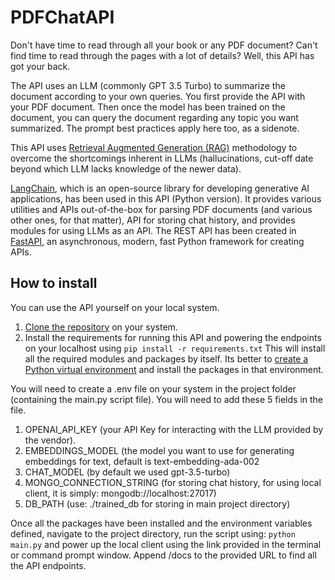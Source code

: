 # PDFChatAPI
Don't have time to read through all your book or any PDF document? Can't find time to read through the pages with a lot of details? Well, this API has got your back.

The API uses an LLM (commonly GPT 3.5 Turbo) to summarize the document according to your own queries. You first provide the API with your PDF document. Then once the model has been trained
on the document, you can query the document regarding any topic you want summarized. The prompt best practices apply here too, as a sidenote. 

This API uses [Retrieval Augmented Generation (RAG)](https://aws.amazon.com/what-is/retrieval-augmented-generation/) methodology to overcome the shortcomings inherent in LLMs (hallucinations, cut-off date beyond which LLM lacks knowledge of the newer data).

[LangChain](https://python.langchain.com/v0.2/docs/introduction/), which is an open-source library for developing generative AI applications, has been used in this API (Python version). It provides various utilities and APIs out-of-the-box
for parsing PDF documents (and various other ones, for that matter), API for storing chat history, and provides modules for using LLMs as an API.
The REST API has been created in [FastAPI](https://fastapi.tiangolo.com/), an asynchronous, modern, fast Python framework for creating APIs.

## How to install
You can use the API yourself on your local system. 
1. [Clone the repository](https://docs.github.com/en/repositories/creating-and-managing-repositories/cloning-a-repository) on your system.
2. Install the requirements for running this API and powering the endpoints on your localhost using `pip install -r requirements.txt` This will install all the required modules 
and packages by itself. Its better to [create a Python virtual environment](https://packaging.python.org/en/latest/guides/installing-using-pip-and-virtual-environments/) and install the packages in that environment.

You will need to create a .env file on your system in the project folder (containing the main.py script file). You will need to add these 5 fields in the file.
1. OPENAI_API_KEY (your API Key for interacting with the LLM provided by the vendor).
2. EMBEDDINGS_MODEL (the model you want to use for generating embeddings for text, default is text-embedding-ada-002
3. CHAT_MODEL (by default we used gpt-3.5-turbo)
4. MONGO_CONNECTION_STRING (for storing chat history, for using local client, it is simply: mongodb://localhost:27017)
5. DB_PATH (use: ./trained_db for storing in main project directory)

Once all the packages have been installed and the environment variables defined, navigate to the project directory, run the script using: `python main.py` and power up the local client
using the link provided in the terminal or command prompt window. Append /docs to the provided URL to find all the API endpoints.
